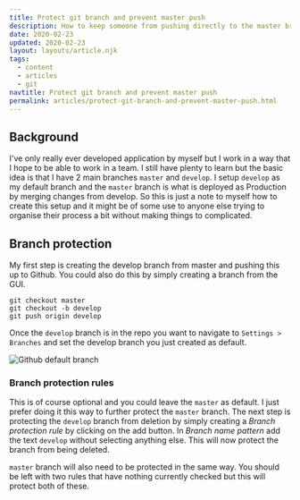 ```yaml
---
title: Protect git branch and prevent master push
description: How to keep someone from pushing directly to the master branch and preserving develop branch in PR
date: 2020-02-23
updated: 2020-02-23
layout: layouts/article.njk
tags:
  - content
  - articles
  - git
navtitle: Protect git branch and prevent master push
permalink: articles/protect-git-branch-and-prevent-master-push.html
---
```


## Background

I've only really ever developed application by myself but I work in a way that I hope to be able to work in a team. I still have plenty to learn but the basic idea is that I have 2 main branches `master` and `develop`. I setup `develop` as my default branch and the `master` branch is what is deployed as Production by merging changes from develop. So this is just a note to myself how to create this setup and it might be of some use to anyone else trying to organise their process a bit without making things to complicated.

## Branch protection

My first step is creating the develop branch from master and pushing this up to Github. You could also do this by simply creating a branch from the GUI.

```
git checkout master
git checkout -b develop
git push origin develop
```

Once the `develop` branch is in the repo you want to navigate to `Settings > Branches` and set the develop branch you just created as default.

![Github default branch](https://res.cloudinary.com/hiltonmeyer-com/image/upload/c_scale,q_auto:best,w_800/v1582470547/github-default-branch_hr5c0g.jpg)

### Branch protection rules

This is of course optional and you could leave the `master` as default. I just prefer doing it this way to further protect the `master` branch. The next step is protecting the `develop` branch from deletion by simply creating a *Branch protection rule* by clicking on the add button. In *Branch name pattern* add the text `develop` without selecting anything else. This will now protect the branch from being deleted. 

`master` branch will also need to be protected in the same way. You should be left with two rules that have nothing currently checked but this will protect both of these. 